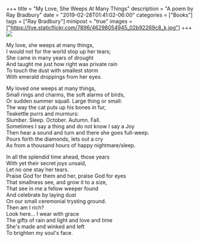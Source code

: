 +++
title = "My Love, She Weeps At Many Things"
description = "A poem by Ray Bradbury"
date = "2019-02-28T01:41:02-06:00"
categories = ["Books"]
tags = ["Ray Bradbury"]
minipost = "true"
images = ["https://live.staticflickr.com/7896/46298054945_02b92269c8_k.jpg"]
+++
![](https://live.staticflickr.com/7896/46298054945_02b92269c8_k.jpg)

My love, she weeps at many things,<br>
I would not for the world stop up her tears;<br>
She came in many years of drought<br>
And taught me just how right was private rain<br>
To touch the dust with smallest storm <br>
With emerald droppings from her eyes.<br>
<!--more-->
My loved one weeps at many things,<br>
Small rings and charms, the soft alarms of birds,<br>
Or sudden summer squall. Large thing or small:<br>
The way the cat puts up his bones in fur,<br>
Teakettle purrs and murmurs:<br>
Slumber. Sleep. October. Autumn. Fall.<br>
Sometimes I say a thing and do not know I say a Joy<br>
Then hear a sound and turn and there she goes full-weep.<br>
Pours forth the diamonds, lets out a cry<br>
As from a thousand hours of happy nightmare/sleep.<br>

In all the splendid time ahead, those years<br>
With yet their secret joys unsaid,<br>
Let no one stay her tears.<br>
Praise God for them and her, praise God for eyes<br>
That smallness see, and grow it to a size,<br>
That see in me a fellow weeper found<br>
And celebrate by laying dust<br>
On our small ceremonial trysting ground.<br>
Then am I rich?<br>
Look here… I wear with grace<br>
The gifts of rain and light and love and time<br>
She's made and winked and left<br>
To brighten my soul's face.<br>
